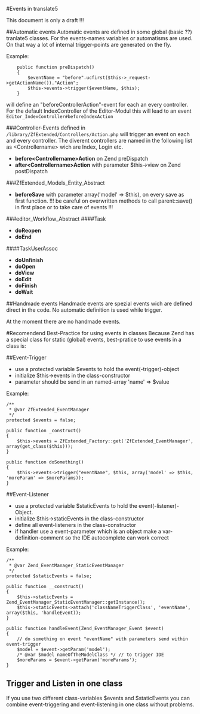 #Events in translate5

This document is only a draft !!!

##Automatic events
Automatic events are defined in some global (basic ??) tranlate5 classes. For the events-names variables or automatisms are used. On that way a lot of internal trigger-points are generated on the fly.

Example:

        public function preDispatch()
        {
            $eventName = "before".ucfirst($this->_request->getActionName())."Action";
            $this->events->trigger($eventName, $this);
        }
        
will define an "beforeControllerAction"-event for each an every controller. For the default IndexController of the Editor-Modul this will lead to an event `Editor_IndexController#beforeIndexAction`


###Controller-Events
defined in `/library/ZfExtended/Controllers/Action.php`  will trigger an event on each and every controller. The diverent controllers are named in the following list as &lt;Controllername&gt; wich are Index, Login etc. 

 - **before&lt;Controllername&gt;Action** on Zend preDispatch
 - **after&lt;Controllername&gt;Action** with parameter $this->view on Zend postDispatch


###ZfExtended_Models_Entity_Abstract
- **beforeSave** with parameter array('model' => $this), on every save as first function. !!! be careful on overwritten methods to call parent::save() in first place or to take care of events !!!

###editor_Workflow_Abstract
####Task
- **doReopen** 
- **doEnd**

####TaskUserAssoc
- **doUnfinish** 
- **doOpen**
- **doView**
- **doEdit**
- **doFinish**
- **doWait**


##Handmade events
Handmade events are spezial events wich are defined direct in the code. No automatic definition is used while trigger.

At the moment there are no handmade events.


#Recomendend Best-Practice for using events in classes
Because Zend has a special class for static (global) events, best-pratice to use events in a class is:

##Event-Trigger
- use a protected variable $events to hold the event(-trigger)-object
- initialize $this->events in the class-constructor
- parameter should be send in an named-array 'name' => $value

Example:

    /**
     * @var ZfExtended_EventManager
     */
    protected $events = false;
    
    public function _construct()
    {
    	$this->events = ZfExtended_Factory::get('ZfExtended_EventManager', array(get_class($this)));    }
    
    public function doSomething()
    {
    	$this->events->trigger("eventName", $this, array('model' => $this, 'moreParam' => $moreParams));    }
    


##Event-Listener
- use a protected variable $staticEvents to hold the event(-listener)-Object.
- initialize $this->staticEvents in the class-constructor
- define all event-listeners in the class-constructor
- if handler use a event-parameter which is an object make a var-definition-comment so the IDE autocomplete can work correct

Example:

    /**
     * @var Zend_EventManager_StaticEventManager
     */
    protected $staticEvents = false;
    
    public function __construct()
    {
		$this->staticEvents = Zend_EventManager_StaticEventManager::getInstance();
		$this->staticEvents->attach('classNameTriggerClass', 'eventName', array($this, 'handleEvent));
	}
	
	public function handleEvent(Zend_EventManager_Event $event)
	{
		// do something on event "eventName" with parameters send within event-trigger
		$model = $event->getParam('model');
		/* @var $model nameOfTheModelClass */ // to trigger IDE
		$moreParams = $event->getParam('moreParams');	}
    
## Trigger and Listen in one class
If you use two different class-variables $events and $staticEvents you can combine event-triggering and event-listening in one class without problems.
